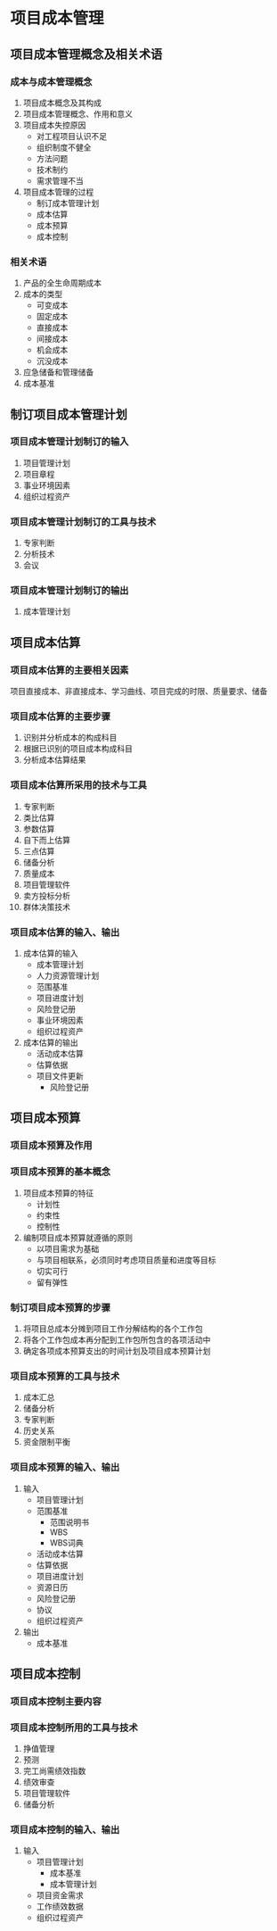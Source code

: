 # 项目成本管理

## 项目成本管理概念及相关术语
### 成本与成本管理概念
1. 项目成本概念及其构成
2. 项目成本管理概念、作用和意义
3. 项目成本失控原因
    - 对工程项目认识不足
    - 组织制度不健全
    - 方法问题
    - 技术制约
    - 需求管理不当
4. 项目成本管理的过程
    - 制订成本管理计划
    - 成本估算
    - 成本预算
    - 成本控制
### 相关术语
1. 产品的全生命周期成本
2. 成本的类型
    - 可变成本
    - 固定成本
    - 直接成本
    - 间接成本
    - 机会成本
    - 沉没成本
3. 应急储备和管理储备
4. 成本基准

## 制订项目成本管理计划
### 项目成本管理计划制订的输入
1. 项目管理计划
2. 项目章程
3. 事业环境因素
4. 组织过程资产
### 项目成本管理计划制订的工具与技术
1. 专家判断
2. 分析技术
3. 会议
### 项目成本管理计划制订的输出
1. 成本管理计划

## 项目成本估算
### 项目成本估算的主要相关因素
项目直接成本、非直接成本、学习曲线、项目完成的时限、质量要求、储备
### 项目成本估算的主要步骤
1. 识别并分析成本的构成科目
2. 根据已识别的项目成本构成科目
3. 分析成本估算结果
### 项目成本估算所采用的技术与工具
1. 专家判断
2. 类比估算
3. 参数估算
4. 自下而上估算
5. 三点估算
6. 储备分析
7. 质量成本
8. 项目管理软件
9. 卖方投标分析
10. 群体决策技术
### 项目成本估算的输入、输出
1. 成本估算的输入
    - 成本管理计划
    - 人力资源管理计划
    - 范围基准
    - 项目进度计划
    - 风险登记册
    - 事业环境因素
    - 组织过程资产
2. 成本估算的输出
    - 活动成本估算
    - 估算依据
    - 项目文件更新
        - 风险登记册
## 项目成本预算
### 项目成本预算及作用
### 项目成本预算的基本概念
1. 项目成本预算的特征
    - 计划性
    - 约束性
    - 控制性
2. 编制项目成本预算就遵循的原则
    - 以项目需求为基础
    - 与项目相联系，必须同时考虑项目质量和进度等目标
    - 切实可行
    - 留有弹性
### 制订项目成本预算的步骤
1. 将项目总成本分摊到项目工作分解结构的各个工作包
2. 将各个工作包成本再分配到工作包所包含的各项活动中
3. 确定各项成本预算支出的时间计划及项目成本预算计划
### 项目成本预算的工具与技术
1. 成本汇总
2. 储备分析
3. 专家判断
4. 历史关系
5. 资金限制平衡
### 项目成本预算的输入、输出
1. 输入
    - 项目管理计划
    - 范围基准
        - 范围说明书
        - WBS
        - WBS词典
    - 活动成本估算
    - 估算依据
    - 项目进度计划
    - 资源日历
    - 风险登记册
    - 协议
    - 组织过程资产
2. 输出
    - 成本基准
    
## 项目成本控制
### 项目成本控制主要内容
###  项目成本控制所用的工具与技术
1. 挣值管理
2. 预测
3. 完工尚需绩效指数
4. 绩效审查
5. 项目管理软件
6. 储备分析
### 项目成本控制的输入、输出
1. 输入
    - 项目管理计划
        - 成本基准
        - 成本管理计划
    - 项目资金需求
    - 工作绩效数据
    - 组织过程资产